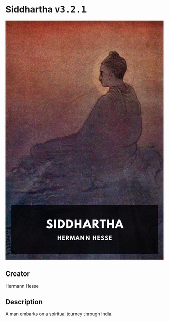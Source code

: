 
# Siddhartha <kbd>v3.2.1</kbd>

<center>
  <img src="./cover-1024.jpg"/>
</center>

## Creator
Hermann Hesse

## Description
A man embarks on a spiritual journey through India.
